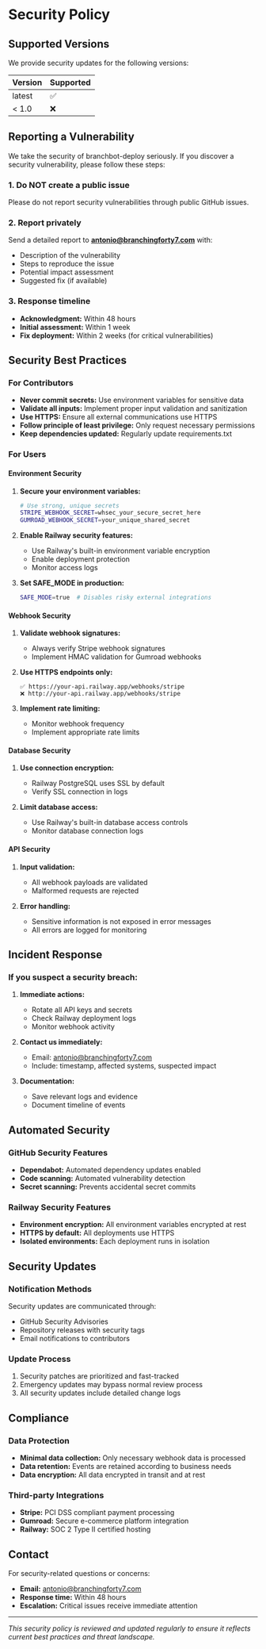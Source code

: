 # Security Policy

## Supported Versions

We provide security updates for the following versions:

| Version | Supported          |
| ------- | ------------------ |
| latest  | :white_check_mark: |
| < 1.0   | :x:                |

## Reporting a Vulnerability

We take the security of branchbot-deploy seriously. If you discover a security vulnerability, please follow these steps:

### 1. Do NOT create a public issue

Please do not report security vulnerabilities through public GitHub issues.

### 2. Report privately

Send a detailed report to **[antonio@branchingforty7.com](mailto:antonio@branchingforty7.com)** with:

- Description of the vulnerability
- Steps to reproduce the issue
- Potential impact assessment
- Suggested fix (if available)

### 3. Response timeline

- **Acknowledgment:** Within 48 hours
- **Initial assessment:** Within 1 week
- **Fix deployment:** Within 2 weeks (for critical vulnerabilities)

## Security Best Practices

### For Contributors

- **Never commit secrets:** Use environment variables for sensitive data
- **Validate all inputs:** Implement proper input validation and sanitization
- **Use HTTPS:** Ensure all external communications use HTTPS
- **Follow principle of least privilege:** Only request necessary permissions
- **Keep dependencies updated:** Regularly update requirements.txt

### For Users

#### Environment Security

1. **Secure your environment variables:**
   ```bash
   # Use strong, unique secrets
   STRIPE_WEBHOOK_SECRET=whsec_your_secure_secret_here
   GUMROAD_WEBHOOK_SECRET=your_unique_shared_secret
   ```

2. **Enable Railway security features:**
   - Use Railway's built-in environment variable encryption
   - Enable deployment protection
   - Monitor access logs

3. **Set SAFE_MODE in production:**
   ```bash
   SAFE_MODE=true  # Disables risky external integrations
   ```

#### Webhook Security

1. **Validate webhook signatures:**
   - Always verify Stripe webhook signatures
   - Implement HMAC validation for Gumroad webhooks

2. **Use HTTPS endpoints only:**
   ```
   ✅ https://your-api.railway.app/webhooks/stripe
   ❌ http://your-api.railway.app/webhooks/stripe
   ```

3. **Implement rate limiting:**
   - Monitor webhook frequency
   - Implement appropriate rate limits

#### Database Security

1. **Use connection encryption:**
   - Railway PostgreSQL uses SSL by default
   - Verify SSL connection in logs

2. **Limit database access:**
   - Use Railway's built-in database access controls
   - Monitor database connection logs

#### API Security

1. **Input validation:**
   - All webhook payloads are validated
   - Malformed requests are rejected

2. **Error handling:**
   - Sensitive information is not exposed in error messages
   - All errors are logged for monitoring

## Incident Response

### If you suspect a security breach:

1. **Immediate actions:**
   - Rotate all API keys and secrets
   - Check Railway deployment logs
   - Monitor webhook activity

2. **Contact us immediately:**
   - Email: antonio@branchingforty7.com
   - Include: timestamp, affected systems, suspected impact

3. **Documentation:**
   - Save relevant logs and evidence
   - Document timeline of events

## Automated Security

### GitHub Security Features

- **Dependabot:** Automated dependency updates enabled
- **Code scanning:** Automated vulnerability detection
- **Secret scanning:** Prevents accidental secret commits

### Railway Security Features

- **Environment encryption:** All environment variables encrypted at rest
- **HTTPS by default:** All deployments use HTTPS
- **Isolated environments:** Each deployment runs in isolation

## Security Updates

### Notification Methods

Security updates are communicated through:
- GitHub Security Advisories
- Repository releases with security tags
- Email notifications to contributors

### Update Process

1. Security patches are prioritized and fast-tracked
2. Emergency updates may bypass normal review process
3. All security updates include detailed change logs

## Compliance

### Data Protection

- **Minimal data collection:** Only necessary webhook data is processed
- **Data retention:** Events are retained according to business needs
- **Data encryption:** All data encrypted in transit and at rest

### Third-party Integrations

- **Stripe:** PCI DSS compliant payment processing
- **Gumroad:** Secure e-commerce platform integration
- **Railway:** SOC 2 Type II certified hosting

## Contact

For security-related questions or concerns:
- **Email:** antonio@branchingforty7.com
- **Response time:** Within 48 hours
- **Escalation:** Critical issues receive immediate attention

---

*This security policy is reviewed and updated regularly to ensure it reflects current best practices and threat landscape.*